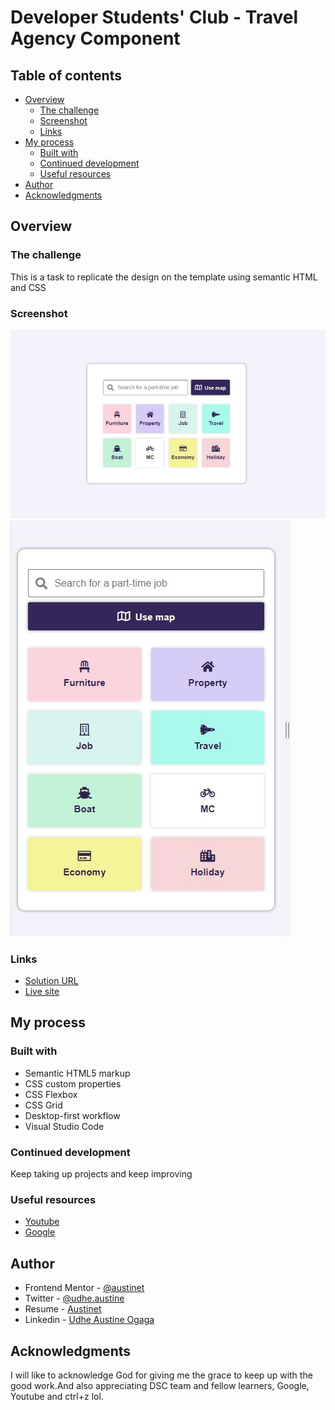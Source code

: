 # Developer Students' Club - Travel Agency Component

## Table of contents

- [Overview](#overview)
  - [The challenge](#the-challenge)
  - [Screenshot](#screenshot)
  - [Links](#links)
- [My process](#my-process)
  - [Built with](#built-with)
  - [Continued development](#continued-development)
  - [Useful resources](#useful-resources)
- [Author](#author)
- [Acknowledgments](#acknowledgments)


## Overview

### The challenge

This is a task to replicate the design on the template using semantic HTML and CSS


### Screenshot

![Desktop](screenshot/screenshot-1.JPG)
![Mobile](screenshot/screenshot-2.JPG)


### Links

-  [ Solution URL ](https://github.com/Austinet/travelagency.git)
-  [Live site](https://Austinet.github.io/travelagency/)

## My process

### Built with

- Semantic HTML5 markup
- CSS custom properties
- CSS Flexbox
- CSS Grid
- Desktop-first workflow
- Visual Studio Code


### Continued development

Keep taking up projects and keep improving

### Useful resources

- [ Youtube](https://www.Youtube.com) 
- [Google  ](https://www.Google.com) 

## Author

- Frontend Mentor - [@austinet](https://www.frontendmentor.io/profile/austinet)
- Twitter - [@udhe.austine](https://www.twitter.com/udhe.austine)
- Resume - [Austinet](https://www.austinet.github.io/resume/)
- Linkedin - [Udhe Austine Ogaga](https://www.linkedin.com/in/udhe-austine-ogaga-25961820b)


## Acknowledgments

I will like to acknowledge God for giving me the grace to keep up with the good work.And also appreciating DSC team and fellow learners, Google, Youtube and ctrl+z lol.
